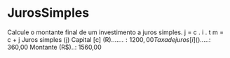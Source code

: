# JurosSimples
Calcule o montante final de um investimento a juros simples.  j = c . i . t  m = c + j Juros simples (j)  Capital [c] (R$).......: 1200,00 Taxa de juros [i] (%)..: 2 Tempo [t] (meses)......: 15  Juros (R$).....: 360,00 Montante (R$)..: 1560,00
